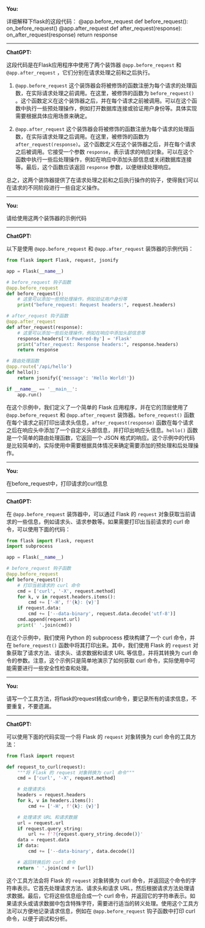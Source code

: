 **You:**

详细解释下flask的这段代码： @app.before\_request def before\_request(): on\_before\_request() @app.after\_request def after\_request(response): on\_after\_request(response) return response

* * *

**ChatGPT:**

这段代码是在Flask应用程序中使用了两个装饰器 `@app.before_request` 和 `@app.after_request` ，它们分别在请求处理之前和之后执行。

1.  `@app.before_request` 这个装饰器会将被修饰的函数注册为每个请求的处理函数，在实际请求处理之前调用。在这里，被修饰的函数为 `before_request()` 。这个函数定义在这个装饰器之后，并在每个请求之前被调用。可以在这个函数中执行一些预处理操作，例如打开数据库连接或验证用户身份等。具体实现需要根据具体应用场景来确定。
    
2.  `@app.after_request` 这个装饰器会将被修饰的函数注册为每个请求的处理函数，在实际请求处理之后调用。在这里，被修饰的函数为 `after_request(response)`。这个函数定义在这个装饰器之后，并在每个请求之后被调用。它接受一个参数 `response`，表示请求的响应对象。可以在这个函数中执行一些后处理操作，例如在响应中添加头部信息或关闭数据库连接等。最后，这个函数应该返回 `response` 参数，以便继续处理响应。
    

总之，这两个装饰器提供了在请求处理之前和之后执行操作的钩子，使得我们可以在请求的不同阶段进行一些自定义操作。

* * *

**You:**

请给使用这两个装饰器的示例代码

* * *

**ChatGPT:**

以下是使用 `@app.before_request` 和 `@app.after_request` 装饰器的示例代码：

```python
from flask import Flask, request, jsonify

app = Flask(__name__)

# before_request 钩子函数
@app.before_request
def before_request():
    # 这里可以添加一些预处理操作，例如验证用户身份等
    print("before_request: Request headers:", request.headers)

# after_request 钩子函数
@app.after_request
def after_request(response):
    # 这里可以添加一些后处理操作，例如在响应中添加头部信息等
    response.headers['X-Powered-By'] = 'Flask'
    print("after_request: Response headers:", response.headers)
    return response

# 路由处理函数
@app.route('/api/hello')
def hello():
    return jsonify({'message': 'Hello World!'})

if __name__ == '__main__':
    app.run()
```

在这个示例中，我们定义了一个简单的 Flask 应用程序，并在它的顶层使用了 `@app.before_request` 和 `@app.after_request` 装饰器。`before_request()` 函数在每个请求之前打印出请求头信息，`after_request(response)` 函数在每个请求之后在响应头中添加了一个自定义头部信息，并打印出响应头信息。`hello()` 函数是一个简单的路由处理函数，它返回一个 JSON 格式的响应。这个示例中的代码是比较简单的，实际使用中需要根据具体情况来确定需要添加的预处理和后处理操作。

* * *

**You:**

在before\_request中，打印请求的curl信息

* * *

**ChatGPT:**

在 `@app.before_request` 装饰器中，可以通过 Flask 的 `request` 对象获取当前请求的一些信息，例如请求头、请求参数等。如果需要打印出当前请求的 curl 命令，可以使用下面的代码：

```python
from flask import Flask, request
import subprocess

app = Flask(__name__)

# before_request 钩子函数
@app.before_request
def before_request():
    # 打印当前请求的 curl 命令
    cmd = ['curl', '-X', request.method]
    for k, v in request.headers.items():
        cmd += ['-H', f'{k}: {v}']
    if request.data:
        cmd += ['--data-binary', request.data.decode('utf-8')]
    cmd.append(request.url)
    print(' '.join(cmd))
```

在这个示例中，我们使用 Python 的 subprocess 模块构建了一个 curl 命令，并在 `before_request()` 函数中将其打印出来。其中，我们使用 Flask 的 `request` 对象获取了请求方法、请求头、请求数据和请求 URL 等信息，并将其转换为 curl 命令的参数。注意，这个示例只是简单地演示了如何获取 curl 命令，实际使用中可能需要进行一些安全性检查和处理。

* * *

**You:**

请写一个工具方法，将flask的request转成curl命令，要记录所有的请求信息，不要重复，不要遗漏。

* * *

**ChatGPT:**

可以使用下面的代码实现一个将 Flask 的 `request` 对象转换为 curl 命令的工具方法：

```python
from flask import request

def request_to_curl(request):
    """将 Flask 的 request 对象转换为 curl 命令"""
    cmd = ['curl', '-X', request.method]

    # 处理请求头
    headers = request.headers
    for k, v in headers.items():
        cmd += ['-H', f'{k}: {v}']

    # 处理请求 URL 和请求数据
    url = request.url
    if request.query_string:
        url += f'?{request.query_string.decode()}'
    data = request.data
    if data:
        cmd += ['--data-binary', data.decode()]

    # 返回转换后的 curl 命令
    return ' '.join(cmd + [url])
```

这个工具方法会将 Flask 的 `request` 对象转换为 curl 命令，并返回这个命令的字符串表示。它首先处理请求方法、请求头和请求 URL，然后根据请求方法处理请求数据。最后，它将这些信息组合成一个 curl 命令，并返回它的字符串表示。如果请求头或请求数据中包含特殊字符，需要进行适当的转义处理。使用这个工具方法可以方便地记录请求信息，例如在 `@app.before_request` 钩子函数中打印 curl 命令，以便于调试和分析。